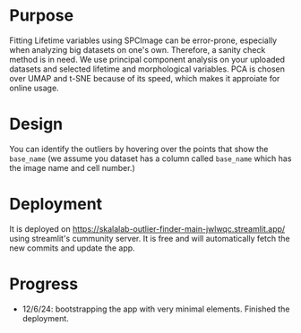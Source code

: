 # Purpose
Fitting Lifetime variables using SPCImage can be error-prone, especially when analyzing big datasets on one's own. 
Therefore, a sanity check method is in need. We use principal component analysis on your uploaded datasets and selected lifetime and morphological variables. PCA is chosen over UMAP and t-SNE because of its speed, which makes it approiate for online usage. 

# Design 
You can identify the outliers by hovering over the points that show the `base_name` (we assume you dataset has a column called `base_name` which has the image name and cell number.)

# Deployment 
It is deployed on https://skalalab-outlier-finder-main-jwlwqc.streamlit.app/ using streamlit's cummunity server. It is free and will automatically fetch the new commits and update the app. 

# Progress
- 12/6/24: bootstrapping the app with very minimal elements. Finished the deployment. 
